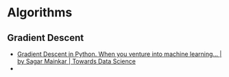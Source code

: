 # Algorithms

## Gradient Descent

- [Gradient Descent in Python. When you venture into machine learning… | by Sagar Mainkar | Towards Data Science](https://towardsdatascience.com/gradient-descent-in-python-a0d07285742f)
- 